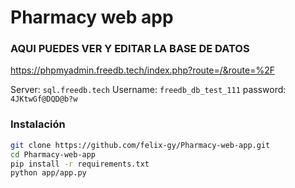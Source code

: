 # Pharmacy web app
### AQUI PUEDES VER Y EDITAR LA BASE DE DATOS
https://phpmyadmin.freedb.tech/index.php?route=/&route=%2F

Server: ` sql.freedb.tech `
Username: ` freedb_db_test_111 `
password: ` 4JKtwGf@DQD@b?w `

### Instalación

```bash
git clone https://github.com/felix-gy/Pharmacy-web-app.git
cd Pharmacy-web-app
pip install -r requirements.txt
python app/app.py
```

